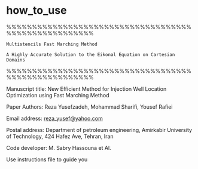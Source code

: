 # how_to_use
%%%%%%%%%%%%%%%%%%%%%%%%%%%%%%%%%%%%%%%%%%%%%%%%%%%%%

	Multistencils Fast Marching Method
	
	A Highly Accurate Solution to the Eikonal Equation on Cartesian Domains
	
%%%%%%%%%%%%%%%%%%%%%%%%%%%%%%%%%%%%%%%%%%%%%%%%%%%%%

Manuscript title: New Efficient Method for Injection Well Location Optimization using Fast Marching Method

Paper Authors: Reza Yusefzadeh, Mohammad Sharifi, Yousef Rafiei

Email address: reza_yusef@yahoo.com

Postal address: Department of petroleum engineering, Amirkabir University of Technology, 424 Hafez Ave, Tehran, Iran

Code developer: M. Sabry Hassouna et Al.

Use instructions file to guide you
